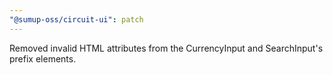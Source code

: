 ```yaml
---
"@sumup-oss/circuit-ui": patch
---
```


Removed invalid HTML attributes from the CurrencyInput and SearchInput's prefix elements.
